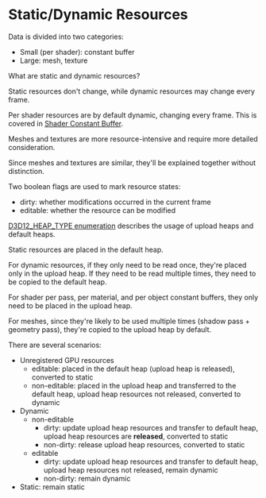 # Static/Dynamic Resources

Data is divided into two categories:

- Small (per shader): constant buffer
- Large: mesh, texture

What are static and dynamic resources?

Static resources don't change, while dynamic resources may change every frame.

Per shader resources are by default dynamic, changing every frame. This is covered
in [Shader Constant Buffer](ShaderConstantBuffer.md).

Meshes and textures are more resource-intensive and require more detailed consideration.

Since meshes and textures are similar, they'll be explained together without distinction.

Two boolean flags are used to mark resource states:

- dirty: whether modifications occurred in the current frame
- editable: whether the resource can be modified

[D3D12_HEAP_TYPE enumeration](https://docs.microsoft.com/en-us/windows/win32/api/d3d12/ne-d3d12-d3d12_heap_type)
describes the usage of upload heaps and default heaps.

Static resources are placed in the default heap.

For dynamic resources, if they only need to be read once, they're placed only in the upload heap. If they need to be
read multiple times, they need to be copied to the default heap.

For shader per pass, per material, and per object constant buffers, they only need to be placed in the upload heap.

For meshes, since they're likely to be used multiple times (shadow pass + geometry pass), they're copied to the upload
heap by default.

There are several scenarios:

- Unregistered GPU resources
    - editable: placed in the default heap (upload heap is released), converted to static
    - non-editable: placed in the upload heap and transferred to the default heap, upload heap resources not released,
      converted to dynamic
- Dynamic
    - non-editable
        - dirty: update upload heap resources and transfer to default heap, upload heap resources are **released**,
          converted to static
        - non-dirty: release upload heap resources, converted to static
    - editable
        - dirty: update upload heap resources and transfer to default heap, upload heap resources not released, remain
          dynamic
        - non-dirty: remain dynamic
- Static: remain static
